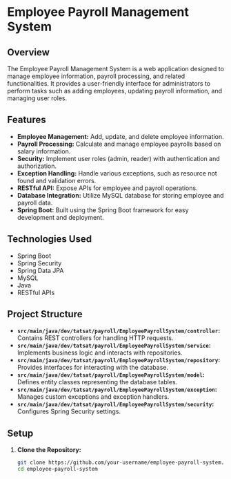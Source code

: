 # Employee Payroll Management System

## Overview

The Employee Payroll Management System is a web application designed to manage employee information, payroll processing, and related functionalities. It provides a user-friendly interface for administrators to perform tasks such as adding employees, updating payroll information, and managing user roles.

## Features

- **Employee Management:** Add, update, and delete employee information.
- **Payroll Processing:** Calculate and manage employee payrolls based on salary information.
- **Security:** Implement user roles (admin, reader) with authentication and authorization.
- **Exception Handling:** Handle various exceptions, such as resource not found and validation errors.
- **RESTful API:** Expose APIs for employee and payroll operations.
- **Database Integration:** Utilize MySQL database for storing employee and payroll data.
- **Spring Boot:** Built using the Spring Boot framework for easy development and deployment.

## Technologies Used

- Spring Boot
- Spring Security
- Spring Data JPA
- MySQL
- Java
- RESTful APIs

## Project Structure

- **`src/main/java/dev/tatsat/payroll/EmployeePayrollSystem/controller`:** Contains REST controllers for handling HTTP requests.
- **`src/main/java/dev/tatsat/payroll/EmployeePayrollSystem/service`:** Implements business logic and interacts with repositories.
- **`src/main/java/dev/tatsat/payroll/EmployeePayrollSystem/repository`:** Provides interfaces for interacting with the database.
- **`src/main/java/dev/tatsat/payroll/EmployeePayrollSystem/model`:** Defines entity classes representing the database tables.
- **`src/main/java/dev/tatsat/payroll/EmployeePayrollSystem/exception`:** Manages custom exceptions and exception handlers.
- **`src/main/java/dev/tatsat/payroll/EmployeePayrollSystem/security`:** Configures Spring Security settings.

## Setup

1. **Clone the Repository:**
   ```bash
   git clone https://github.com/your-username/employee-payroll-system.git
   cd employee-payroll-system
